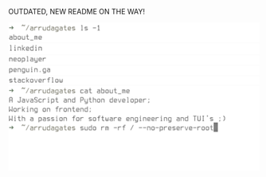 OUTDATED, NEW README ON THE WAY!

![](0t.png)
[![](1t.png)](https://www.linkedin.com/in/gabriel-facco-de-arruda-00880787/)
[![](2t.png)](https://github.com/arrudagates/neoplayer)
[![](3t.png)](https://penguin.ga)
[![](4t.png)](https://stackoverflow.com/users/8927788/gabriel-arruda)
![](5t.png)
